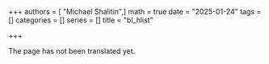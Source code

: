 +++
authors = [ "Michael Shalitin",]
math = true
date = "2025-01-24"
tags = []
categories = []
series = []
title = "bl_hlist"

+++

The page has not been translated yet.